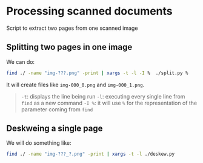 # Processing scanned documents
Script to extract two pages from one scanned image

## Splitting two pages in one image
We can do:
```bash
find ./ -name "img-???.png" -print | xargs -t -l -I %  ./split.py %
```
It will create files like `img-000_0.png` and `img-000_1.png`.

> `-t`: displays the line being run
> `-l`: executing every single line from `find` as a new command
> `-I %`: it will use `%` for the representation of the parameter coming from `find`

## Deskweing a single page
We will do something like:
```bash
find ./ -name "img-???_?.png" -print | xargs -t -l ./deskew.py
```
